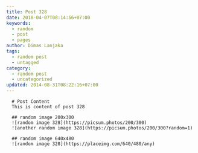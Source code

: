 ```yaml
---
title: Post 328
date: 2018-04-07T08:14:56+07:00
keywords:
  - random
  - post
  - pages
author: Dimas Lanjaka
tags:
  - random post
  - untagged
category:
  - random post
  - uncategorized
updated: 2014-08-31T08:22:16+07:00
---
```


      # Post Content
      This is content of post 328

      ## random image 200x300
      ![random image 328](https://picsum.photos/200/300)
      ![another random image 328](https://picsum.photos/200/300?random=1)

      ## random image 640x480
      ![random image 328](https://placeimg.com/640/480/any)
      